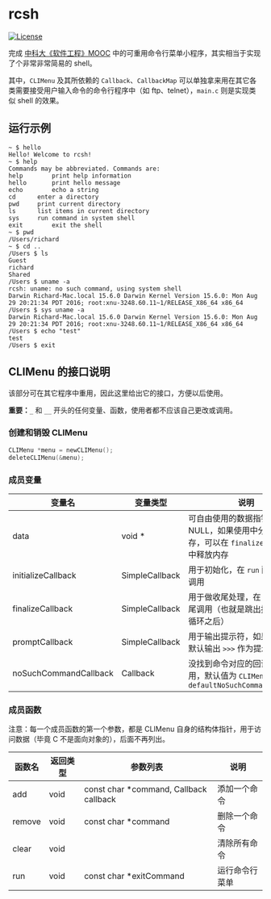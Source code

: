 # rcsh

[![License](https://img.shields.io/github/license/mashape/apistatus.svg?maxAge=2592000)](LICENSE)

完成 [中科大《软件工程》MOOC](http://mooc.study.163.com/course/USTC-1000002006) 中的可重用命令行菜单小程序，其实相当于实现了个非常非常简易的 shell。

其中，`CLIMenu` 及其所依赖的 `Callback`、`CallbackMap` 可以单独拿来用在其它各类需要接受用户输入命令的命令行程序中（如 ftp、telnet），`main.c` 则是实现类似 shell 的效果。

## 运行示例

```
~ $ hello
Hello! Welcome to rcsh!
~ $ help
Commands may be abbreviated. Commands are:
help		print help information
hello		print hello message
echo		echo a string
cd		enter a directory
pwd		print current directory
ls		list items in current directory
sys		run command in system shell
exit		exit the shell
~ $ pwd
/Users/richard
~ $ cd ..
/Users $ ls
Guest
richard
Shared
/Users $ uname -a
rcsh: uname: no such command, using system shell
Darwin Richard-Mac.local 15.6.0 Darwin Kernel Version 15.6.0: Mon Aug 29 20:21:34 PDT 2016; root:xnu-3248.60.11~1/RELEASE_X86_64 x86_64
/Users $ sys uname -a
Darwin Richard-Mac.local 15.6.0 Darwin Kernel Version 15.6.0: Mon Aug 29 20:21:34 PDT 2016; root:xnu-3248.60.11~1/RELEASE_X86_64 x86_64
/Users $ echo "test"
test
/Users $ exit
```

## CLIMenu 的接口说明

该部分可在其它程序中重用，因此这里给出它的接口，方便以后使用。

__重要：__`_` 和 `__` 开头的任何变量、函数，使用者都不应该自己更改或调用。

### 创建和销毁 CLIMenu

```c
CLIMenu *menu = newCLIMenu();
deleteCLIMenu(&menu);
```

### 成员变量

| 变量名 | 变量类型 | 说明 |
| ------ | --------- | ---- |
| data | void * | 可自由使用的数据指针，默认为 NULL，如果使用中分配了内存，可以在 `finalizeCallback` 中释放内存 |
| initializeCallback | SimpleCallback | 用于初始化，在 `run` 函数的开头调用 |
| finalizeCallback | SimpleCallback | 用于做收尾处理，在 `run` 函数结尾调用（也就是跳出接受输入的循环之后） |
| promptCallback | SimpleCallback | 用于输出提示符，如果不设置，默认输出 `>>>` 作为提示符 |
| noSuchCommandCallback | Callback | 没找到命令对应的回调函数时调用，默认值为 `CLIMenu.c` 中的 `defaultNoSuchCommandCallback` |

### 成员函数

注意：每一个成员函数的第一个参数，都是 CLIMenu 自身的结构体指针，用于访问数据（毕竟 C 不是面向对象的），后面不再列出。

| 函数名 | 返回类型 | 参数列表 | 说明 |
| ------ | --------- | -------- | ---- |
| add | void | const char \*command, Callback callback | 添加一个命令 |
| remove | void | const char \*command | 删除一个命令 |
| clear | void | | 清除所有命令 |
| run | void | const char \*exitCommand | 运行命令行菜单 |
